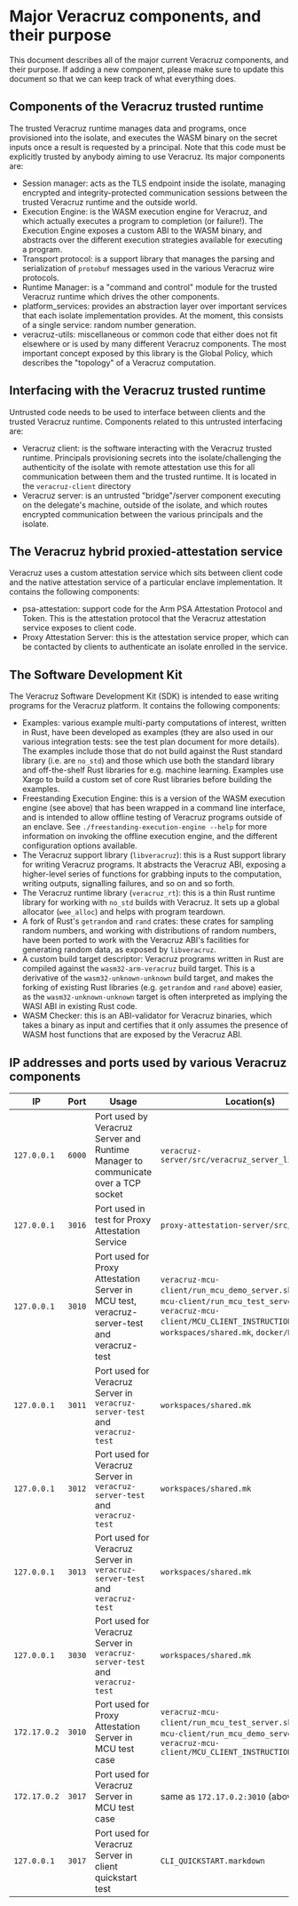 # Major Veracruz components, and their purpose

This document describes all of the major current Veracruz components, and their
purpose.  If adding a new component, please make sure to update this document
so that we can keep track of what everything does.

## Components of the Veracruz trusted runtime

The trusted Veracruz runtime manages data and programs, once provisioned into
the isolate, and executes the WASM binary on the secret inputs once a result is
requested by a principal.  Note that this code must be explicitly trusted by
anybody aiming to use Veracruz.  Its major components are:

- Session manager: acts as the TLS endpoint inside the isolate, managing
encrypted and integrity-protected communication sessions between the trusted
Veracruz runtime and the outside world.
- Execution Engine: is the WASM execution engine for Veracruz, and which actually
executes a program to completion (or failure!).  The Execution Engine exposes a custom
ABI to the WASM binary, and abstracts over the different execution strategies
available for executing a program.
- Transport protocol: is a support library that manages the parsing and
serialization of `protobuf` messages used in the various Veracruz wire
protocols.
- Runtime Manager: is a "command and control" module for the trusted Veracruz
runtime which drives the other components.
- platform_services: provides an abstraction layer over important services that
each isolate implementation provides.  At the moment, this consists of a single
service: random number generation.
- veracruz-utils: miscellaneous or common code that either does not fit
elsewhere or is used by many different Veracruz components.  The most important
concept exposed by this library is the Global Policy, which describes the
"topology" of a Veracruz computation.

## Interfacing with the Veracruz trusted runtime

Untrusted code needs to be used to interface between clients and the trusted
Veracruz runtime.  Components related to this untrusted interfacing are:

- Veracruz client: is the software interacting with the Veracruz trusted
runtime.  Principals provisioning secrets into the isolate/challenging the
authenticity of the isolate with remote attestation use this for all
communication between them and the trusted runtime.  It is located in the
`veracruz-client` directory
- Veracruz server: is an untrusted "bridge"/server component executing on the
delegate's machine, outside of the isolate, and which routes encrypted
communication between the various principals and the isolate. 

## The Veracruz hybrid proxied-attestation service

Veracruz uses a custom attestation service which sits between client code and
the native attestation service of a particular enclave implementation.
It contains the following components:

- psa-attestation: support code for the Arm PSA Attestation Protocol and
Token.  This is the attestation protocol that the Veracruz attestation
service exposes to client code.
- Proxy Attestation Server: this is the attestation service proper, which
  can be contacted by clients to authenticate an isolate enrolled in the service.

## The Software Development Kit

The Veracruz Software Development Kit (SDK) is intended to ease writing
programs for the Veracruz platform.  It contains the following components:

- Examples: various example multi-party computations of interest, written in
Rust, have been developed as examples (they are also used in our various
integration tests: see the test plan document for more details).  The examples
include those that do not build against the Rust standard library (i.e. are
`no_std`) and those which use both the standard library and off-the-shelf Rust
libraries for e.g. machine learning.  Examples use Xargo to build a custom set
of core Rust libraries before building the examples.
- Freestanding Execution Engine: this is a version of the WASM execution
engine (see above) that has been wrapped in a command line interface, and is
intended to allow offline testing of Veracruz programs outside of an enclave.
See `./freestanding-execution-engine --help` for more information on invoking the
offline execution engine, and the different configuration options available.
- The Veracruz support library (`libveracruz`): this is a Rust support library
for writing Veracruz programs.  It abstracts the Veracruz ABI, exposing a
higher-level series of functions for grabbing inputs to the computation,
writing outputs, signalling failures, and so on and so forth.
- The Veracruz runtime library (`veracruz_rt`): this is a thin Rust runtime
library for working with `no_std` builds with Veracruz.  It sets up a global
allocator (`wee_alloc`) and helps with program teardown.
- A fork of Rust's `getrandom` and `rand` crates: these crates for sampling
random numbers, and working with distributions of random numbers, have been
ported to work with the Veracruz ABI's facilities for generating random data,
as exposed by `libveracruz`.
- A custom build target descriptor: Veracruz programs written in Rust are
compiled against the `wasm32-arm-veracruz` build target.  This is a derivative
of the `wasm32-unknown-unknown` build target, and makes the forking of
existing Rust libraries (e.g. `getrandom` and `rand` above) easier, as the
`wasm32-unknown-unknown` target is often interpreted as implying the WASI ABI
in existing Rust code.
- WASM Checker: this is an ABI-validator for Veracruz binaries, which takes a
binary as input and certifies that it only assumes the presence of WASM host
functions that are exposed by the Veracruz ABI.

##  IP addresses and ports used by various Veracruz components

|    IP        |  Port  |                              Usage                                                         | Location(s) |
|--------------|--------|--------------------------------------------------------------------------------------------|-------------|
| `127.0.0.1`  | `6000` | Port used by Veracruz Server and Runtime Manager to communicate over a TCP socket          | `veracruz-server/src/veracruz_server_linux.rs` |
| `127.0.0.1`  | `3016` | Port used in test for Proxy Attestation Service                                            | `proxy-attestation-server/src/test.rs` |
| `127.0.0.1`  | `3010` | Port used for Proxy Attestation Server in MCU test, veracruz-server-test and veracruz-test | `veracruz-mcu-client/run_mcu_demo_server.sh`, `veracruz-mcu-client/run_mcu_test_server.sh`, `veracruz-mcu-client/MCU_CLIENT_INSTRUCTIONS.markdown`, `workspaces/shared.mk`, `docker/Makefile`|
| `127.0.0.1`  | `3011` | Port used for Veracruz Server in `veracruz-server-test` and `veracruz-test`                | `workspaces/shared.mk` |
| `127.0.0.1`  | `3012` | Port used for Veracruz Server in `veracruz-server-test` and `veracruz-test`                | `workspaces/shared.mk` |
| `127.0.0.1`  | `3013` | Port used for Veracruz Server in `veracruz-server-test` and `veracruz-test`                | `workspaces/shared.mk` |
| `127.0.0.1`  | `3030` | Port used for Veracruz Server in `veracruz-server-test` and `veracruz-test`                | `workspaces/shared.mk` |
| `172.17.0.2` | `3010` | Port used for Proxy Attestation Server in MCU test case                                    | `veracruz-mcu-client/run_mcu_test_server.sh`, `veracruz-mcu-client/run_mcu_demo_server.sh`, `veracruz-mcu-client/MCU_CLIENT_INSTRUCTIONS.markdown` |
| `172.17.0.2` | `3017` | Port used for Veracruz Server in MCU test case                                             | same as `172.17.0.2:3010` (above entry)        |
| `127.0.0.1`  | `3017` | Port used for Veracruz Server in client quickstart test                                    | `CLI_QUICKSTART.markdown` |


